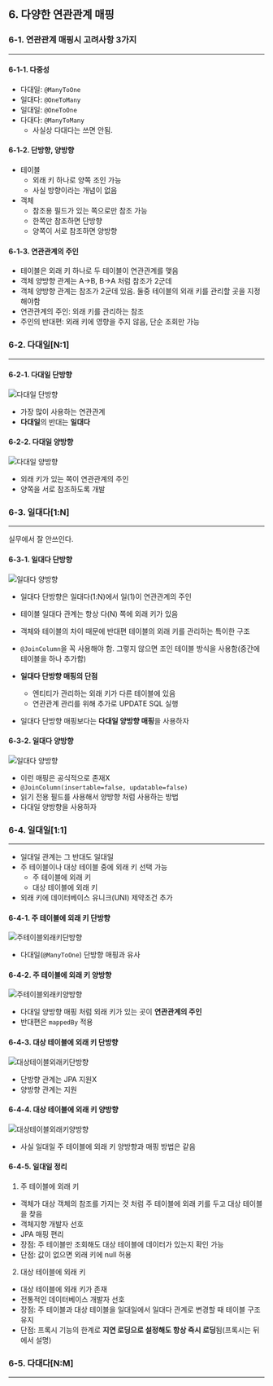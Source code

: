 ## 6. 다양한 연관관계 매핑

### 6-1. 연관관계 매핑시 고려사항 3가지

___

#### 6-1-1. 다중성

- 다대일: `@ManyToOne`
- 일대다: `@OneToMany`
- 일대일: `@OneToOne`
- 다대다: `@ManyToMany`
    - 사실상 다대다는 쓰면 안됨.

#### 6-1-2. 단방향, 양방향

- 테이블
    - 외래 키 하나로 양쪽 조인 가능
    - 사실 방향이라는 개념이 없음
- 객체
    - 참조용 필드가 있는 쪽으로만 참조 가능
    - 한쪽만 참조하면 단방향
    - 양쪽이 서로 참조하면 양방향

#### 6-1-3. 연관관계의 주인

- 테이블은 외래 키 하나로 두 테이블이 연관관계를 맺음
- 객체 양방향 관계는 A->B, B->A 처럼 참조가 2군데
- 객체 양방향 관계는 참조가 2군데 있음. 둘중 테이블의 외래 키를 관리할 곳을 지정해야함
- 연관관계의 주인: 외래 키를 관리하는 참조
- 주인의 반대편: 외래 키에 영향을 주지 않음, 단순 조회만 가능

### 6-2. 다대일[N:1]

___

#### 6-2-1. 다대일 단방향

![다대일 단방향](../Img/06.다양한_연관관계_매핑/다대일단방향.png)

- 가장 많이 사용하는 연관관계
- **다대일**의 반대는 **일대다**

#### 6-2-2. 다대일 양방향

![다대일 양방향](../Img/06.다양한_연관관계_매핑/다대일양방향.png)

- 외래 키가 있는 쪽이 연관관계의 주인
- 양쪽을 서로 참조하도록 개발

### 6-3. 일대다[1:N]

___
실무에서 잘 안쓰인다.

#### 6-3-1. 일대다 단방향

![일대다 양방향](../Img/06.다양한_연관관계_매핑/일대다단방향.png)

- 일대다 단방향은 일대다(1:N)에서 일(1)이 연관관계의 주인
- 테이블 일대다 관계는 항상 다(N) 쪽에 외래 키가 있음
- 객체와 테이블의 차이 때문에 반대편 테이블의 외래 키를 관리하는 특이한 구조
- `@JoinColumn`을 꼭 사용해야 함. 그렇지 않으면 조인 테이블 방식을 사용함(중간에 테이블을 하나 추가함)


- **일대다 단방향 매핑의 단점**
    - 엔티티가 관리하는 외래 키가 다른 테이블에 있음
    - 연관관계 관리를 위해 추가로 UPDATE SQL 실행

- 일대다 단방향 매핑보다는 **다대일 양방향 매핑**을 사용하자

#### 6-3-2. 일대다 양방향

![일대다 양방향](../Img/06.다양한_연관관계_매핑/일대다양방향.png)

- 이런 매핑은 공식적으로 존재X
- `@JoinColumn(insertable=false, updatable=false)`
- 읽기 전용 필드를 사용해서 양방향 처럼 사용하는 방법
- 다대일 양방향을 사용하자

### 6-4. 일대일[1:1]

___

- 일대일 관계는 그 반대도 일대일
- 주 테이블이나 대상 테이블 중에 외래 키 선택 가능
    - 주 테이블에 외래 키
    - 대상 테이블에 외래 키
- 외래 키에 데이터베이스 유니크(UNI) 제약조건 추가

#### 6-4-1. 주 테이블에 외래 키 단방향

![주테이블외래키단방향](../Img/06.다양한_연관관계_매핑/주테이블외래키단방향.png)

- 다대일(`@ManyToOne`) 단방향 매핑과 유사

#### 6-4-2. 주 테이블에 외래 키 양방향

![주테이블외래키양방향](../Img/06.다양한_연관관계_매핑/주테이블외래키양방향.png)

- 다대일 양방향 매핑 처럼 외래 키가 있는 곳이 **연관관계의 주인**
- 반대편은 `mappedBy` 적용

#### 6-4-3. 대상 테이블에 외래 키 단방향

![대상테이블외래키단방향](../Img/06.다양한_연관관계_매핑/대상테이블외래키단방향.png)

- 단방향 관계는 JPA 지원X
- 양방향 관계는 지원

#### 6-4-4. 대상 테이블에 외래 키 양방향

![대상테이블외래키양방향](../Img/06.다양한_연관관계_매핑/대상테이블외래키양방향.png)

- 사실 일대일 주 테이블에 외래 키 양방향과 매핑 방법은 같음

#### 6-4-5. 일대일 정리

1. 주 테이블에 외래 키

- 객체가 대상 객체의 참조를 가지는 것 처럼 주 테이블에 외래 키를 두고 대상 테이블을 찾음
- 객체지향 개발자 선호
- JPA 매핑 편리
- 장점: 주 테이블만 조회해도 대상 테이블에 데이터가 있는지 확인 가능
- 단점: 값이 없으면 외래 키에 null 허용

2. 대상 테이블에 외래 키

- 대상 테이블에 외래 키가 존재
- 전통적인 데이터베이스 개발자 선호
- 장점: 주 테이블과 대상 테이블을 일대일에서 일대다 관계로 변경할 때 테이블 구조 유지
- 단점: 프록시 기능의 한계로 **지연 로딩으로 설정해도 항상 즉시 로딩**됨(프록시는 뒤에서 설명)

### 6-5. 다대다[N:M]

___